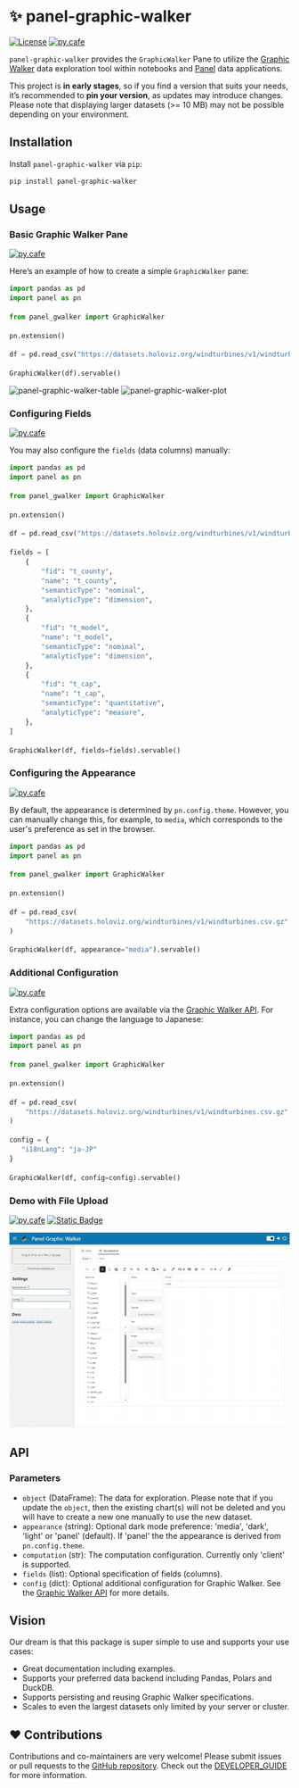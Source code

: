 # ✨ panel-graphic-walker

[![License](https://img.shields.io/badge/License-MIT%202.0-blue.svg)](https://opensource.org/licenses/MIT)
[![py.cafe](https://py.cafe/badge.svg)](https://py.cafe/snippet/panel/v1#c=H4sIAB5hHGcAA42ST2_iMBDFvwryBSoFQ8JCIFIvu1rtnvewPZQKGTwQa4Pt2kNoivjuO86fUqRWVMkh8zx-b_xzTmxjJLCMqb01DntWaCl8j14rl_oiQlFreqm3zuwbZbU7iuIfuF7b9ssJm6vNQy0uqdVqDi8I2iujB3dBkdvePTlzB0KurHDPB8BBP0e0PhuNpEDhAT3PTWFK9cqN242OSks8uLXS4EdlfFXzYNGvna_CB3Ib9bx6VXq32tP57vseHeAmX60N5v077sGVYl1AMxWLmIPng3KwB42eaGyFx3a8JR2lPm77QXjepOGuSR02IIJOXljZQLTuoFJY-1fBkWVbUXiIGEiFP3VIZxm6Aym2wtzosKUyUkkYlmOezHhMmwtRmQOy7MRKcIEjyxKa1hj8Y8jy1IU5qiK2yVUhHVDT49sKijUxpcWjkpizLJ6OI7ZX-qEpJ031G9Qup5xQKhkIqAK-kyuR-mE0CsLtPkkIrcN100stVgRfxs5P5-iDKdqg2ZzPJkk6TtP0W7qYLyafTn-xJJLcVuza9rL8_g45vuD1BA2hLj6exHwyS5NFkiTTZByP5zfo3SbWErhFqwP1MZ68my-dfiUTwZEsiluhXV9IDc85qm-NfvXHp_N_IeI7ygQEAAA)

`panel-graphic-walker` provides the `GraphicWalker` Pane to utilize the [Graphic Walker](https://github.com/Kanaries/graphic-walker) data exploration tool within notebooks and [Panel](https://panel.holoviz.org/) data applications.

This project is **in early stages**, so if you find a version that suits your needs, it’s recommended to **pin your version**, as updates may introduce changes. Please note that displaying larger datasets (>= 10 MB) may not be possible depending on your environment.

## Installation

Install `panel-graphic-walker` via `pip`:

```bash
pip install panel-graphic-walker
```

## Usage

### Basic Graphic Walker Pane

[![py.cafe](https://py.cafe/badge.svg)](https://py.cafe/snippet/panel/v1#c=H4sIAB5hHGcAA42ST2_iMBDFvwryBSoFQ8JCIFIvu1rtnvewPZQKGTwQa4Pt2kNoivjuO86fUqRWVMkh8zx-b_xzTmxjJLCMqb01DntWaCl8j14rl_oiQlFreqm3zuwbZbU7iuIfuF7b9ssJm6vNQy0uqdVqDi8I2iujB3dBkdvePTlzB0KurHDPB8BBP0e0PhuNpEDhAT3PTWFK9cqN242OSks8uLXS4EdlfFXzYNGvna_CB3Ib9bx6VXq32tP57vseHeAmX60N5v077sGVYl1AMxWLmIPng3KwB42eaGyFx3a8JR2lPm77QXjepOGuSR02IIJOXljZQLTuoFJY-1fBkWVbUXiIGEiFP3VIZxm6Aym2wtzosKUyUkkYlmOezHhMmwtRmQOy7MRKcIEjyxKa1hj8Y8jy1IU5qiK2yVUhHVDT49sKijUxpcWjkpizLJ6OI7ZX-qEpJ031G9Qup5xQKhkIqAK-kyuR-mE0CsLtPkkIrcN100stVgRfxs5P5-iDKdqg2ZzPJkk6TtP0W7qYLyafTn-xJJLcVuza9rL8_g45vuD1BA2hLj6exHwyS5NFkiTTZByP5zfo3SbWErhFqwP1MZ68my-dfiUTwZEsiluhXV9IDc85qm-NfvXHp_N_IeI7ygQEAAA)

Here’s an example of how to create a simple `GraphicWalker` pane:

```python
import pandas as pd
import panel as pn

from panel_gwalker import GraphicWalker

pn.extension()

df = pd.read_csv("https://datasets.holoviz.org/windturbines/v1/windturbines.csv.gz", nrows=10000)

GraphicWalker(df).servable()
```

![panel-graphic-walker-table](https://github.com/philippjfr/panel-graphic-walker/blob/main/static/panel-graphic-walker_table.png?raw=true)
![panel-graphic-walker-plot](https://github.com/philippjfr/panel-graphic-walker/blob/main/static/panel-graphic-walker_plot.png?raw=true)

### Configuring Fields

[![py.cafe](https://py.cafe/badge.svg)](https://py.cafe/snippet/panel/v1#c=H4sIAHraHGcAA71TXW-bMBT9K8hPrUQcIGtokbKHTdP2PE3rQ6kqB5tgDWzXvpDSKP9915A0Tb-yp0Ek43uP7zk5vndDCs0FyYhsjLYQGKY4cwH-DM_VISjqIaZyfEurmzF2t1qz-o-wwQ743TJTyeJ6CHqoUVQ8gFBOanV27iO8DBZYm1rB-F3hurOcVADGZdMpZ8CcAEcrXetOPlJtV9O1VBxau5RKuGkXH-0pnqerx5yEgbJ67RZxhM9AU0pRc4dUN7kK8NmMi39yUkqekww_4K7QrYIeKzzPK9aIDwFONEyBLH71ZgdUupGK1S9wDEP9EY7LZnTjCbndre8pbPB-XtZ9LvCt_P_UVzDzkX2vsq-13bc-AAxkh5ETAhvBXGsPOC_v1t_4Ue-d8TIMxh5YjMs5dcJ2bFmLsQ9JSKy4b6UV-IfB4QSUzIFh9r4VkGPzDg2--8CReApNViPRZGz9z4uIJjTyaSwJqBNLDUDcMmN-S7EmWclqJ0IiuIRvyosgGdgWI6aHSit_pNdccjHpsNycxni4Zr1ugWQb0gnrr4RkCYrWGn5qLLnZk2HnI7qoZM2tQNDNUwbYEucJk2vJoSJZfBGFBPvgetzOxt0PIVcV8vit5N4IWYsvfp6E_aoVMBw1-w6Dh06WIxYhhvm6hGxvt-EbKnZE80s6nyVplKbpp_Tq8mr2rvpDSXSSmp4clz2kn18lhQc4VjA6tKePZzGdzdPkKkmSiySKo8sT7p12bOfAKbf2Rr1tT7XXl178CycIO4z0KdI9zrP6dxsOt4Ydf3O7_QvsHT_k_wUAAA)

You may also configure the `fields` (data columns) manually:

```python
import pandas as pd
import panel as pn

from panel_gwalker import GraphicWalker

pn.extension()

df = pd.read_csv("https://datasets.holoviz.org/windturbines/v1/windturbines.csv.gz", nrows=10000)

fields = [
    {
        "fid": "t_county",
        "name": "t_county",
        "semanticType": "nominal",
        "analyticType": "dimension",
    },
    {
        "fid": "t_model",
        "name": "t_model",
        "semanticType": "nominal",
        "analyticType": "dimension",
    },
    {
        "fid": "t_cap",
        "name": "t_cap",
        "semanticType": "quantitative",
        "analyticType": "measure",
    },
]

GraphicWalker(df, fields=fields).servable()
```

### Configuring the Appearance

[![py.cafe](https://py.cafe/badge.svg)](https://py.cafe/snippet/panel/v1#c=H4sIAMfaHGcAA42SQY_aMBCF_0rkEysFk4RCIBI9tKracw_dw2a1MnggVoPttYewLOK_d5yQpUi7YpMcMuOXec-fc2QrI4EVTG2tcRhZoaXwET1WlvrShLrt6ZLutTPbrve02Yv6L7joLPzphK3U6r5tBqnVHF4QtFdGD-5CR66jBc3mDoR8WvlmUOqIrpJViNYXo5EUKDyg55WpTaNeuXGb0V5piTu3VBr8qEmvak5T-Oa1ZHGkndn7RZrQVerW7irRQK7jSFgLwgm9gkXJtiCVKNkd9-AasayhC8li5uB5pxxsQaMnPGvh0Qr3vAMsaWft7s8vxOutNdx0fsOOy9dFwjOehGUaiQcbSLdCKinIHwV7VqxF7SFmFAV_6BCCFeh21LEHrIwOnxyMVBKGDY2b8pQ-rsXB7JAVR9aAC3RZkVFoY_C3oZHH3oyAkHpVqVo6INHD2wqKJWGmxb2SWLEinSQx2yp935XjrvoFalORTyiVDCBUDd8CZnDfjUZBJ-A-cAjS4bLTksSKMJex0-MpfifF2Wg649Nxlid5nn_J57P5-MP0l5FEktsDux57Wf7_KDm-4HWCjlBvn45TPp7m2TzLskmWpMnsBr3bxM4EbtHqQb2Pp-rz5ZPPeCI4aov6lmmvC67hPsXtqdEf__B4-gduo4LZHAQAAA)

By default, the appearance is determined by `pn.config.theme`. However, you can manually change this, for example, to `media`, which corresponds to the user's preference as set in the browser.

```python
import pandas as pd
import panel as pn

from panel_gwalker import GraphicWalker

pn.extension()

df = pd.read_csv(
    "https://datasets.holoviz.org/windturbines/v1/windturbines.csv.gz", nrows=10000
)

GraphicWalker(df, appearance="media").servable()
```

### Additional Configuration

[![py.cafe](https://py.cafe/badge.svg)](https://py.cafe/snippet/panel/v1#c=H4sIAOfaHGcAA41SUW_aMBD-K5GfqBRMEgaBSOxh07Rp2sO0h_WhriqDL4m3YLu2CaWI_75zAmVIragdKbm7z993_i57stICSEHk2mjrI8OV4C7CxwimzkloupxiuEur133uodry5i_Y6Aj8armp5eq2SwaoURSePCgntRrchIwoowVyUwtcPKxcO2AqwsVI7b1xxWgkuOcOvKO1bnQrn6m21WgrlfAbu5QK3KhNL2KKLLR6ZiSOlNVbt0gTXEx1ciutSlmh5L7TYUSmM_WDq4qRAqM_fPj9JyNMHQL4ov2BKOOoP77oXzfUgW35soH-KiQmFh430sIalHdoYsmdN9w-bsAzvH_n0fEDXX1JDateaNi793GR0IwmoYyUfmfCPDoghtyY3xK2pCh54yAmIKT_okITpPB2gxmz87VW4chOCylg2CLdlKZ4uOE7vfGk2JMWbJgBKTJsWmv_SyPl_iSGtiF6VctGWEDQ3UvF8yUOA4tbKXxNinSSxGQt1W0fjvvoG8iqRp0QShGMkA18CsMA-1krz3FO9g2FAB0ueyxCDA-8hBzuD_ErXRyFpjM6HWd5kuf5h3w-m4_f7P5MiU5SsyOXtOfy_6Ok_slfdtA7dJJPxykdT_NsnmXZJEvSZHbFveuOHR245tbJqNftqU_95ZP3aHqwmObNNdETLqiGfYi7qeEff3d_-Ad2-7s-QgQAAA)

Extra configuration options are available via the [Graphic Walker API](https://github.com/Kanaries/graphic-walker#api). For instance, you can change the language to Japanese:

```python
import pandas as pd
import panel as pn

from panel_gwalker import GraphicWalker

pn.extension()

df = pd.read_csv(
    "https://datasets.holoviz.org/windturbines/v1/windturbines.csv.gz", nrows=10000
)

config = {
   "i18nLang": "ja-JP"
}

GraphicWalker(df, config=config).servable()
```

### Demo with File Upload

[![py.cafe](https://py.cafe/badge.svg)](https://py.cafe/snippet/panel/v1#c=H4sIACbbHGcAA41Vf1PbOBD9Kh71H2cmOAlNCs2Mb46WH70pLQztHX_EjEexlETFllxZCQkM3_3e2kpIenDUEIi1q92nt29XDywzQrIhU0VprAtKrgWvAvyWItFPizKv13SCn4k1RbOWTu94fitt4B3PLC9nKruuF72jMmvrN2eVnv51QTFKHcmlk7pSRocJm6hcCmvKEttYO6jUPTzTAtDihFXOSpfN0jsl3CxhLdp_efT15Dw9u07_vjoP4iBhM-fKatjpTJWbzcdRZooOoOSqLH9MbKdGuzdt4O01oBOWaAQ4vzi72IlwyzW3SlaRlq6TasDsVI47lXUKKRTf2PdyMzVRl7-X426_F5V66iP-D6TPfm_nv1AS_SdIyXg2k4kWchJMpUsFdzxsDRMd4AELc6tRmMhKLtKsWoSNgZ6ndLSnkq6KZiY3C3UfGTvt3CktsHusNJIvejvvESJF03siXltzV8W9Lp4mdE32Go1c8qLMZSrMnc4NFxtkYoIDA9cxUp9aXsjwIYGw5trZVcKGwShhx1IX3N5SkoSdSVtwDdMNvZWmnOcg2Ojad5AiO33awWH9nz43j0BCqSAY5FpLKfSrYhI5UzMCezvA4eQyPuV5JZ-2RZWUt2HXL3gysU4n9DKOdxUcPpXgJU2OjZckGHewV0SEjj6afF7oEN9IedEXnJxIg9LfvAm-eVfiApxMlY7DbnvQQpIGBzaBxIijHfBFZ_IXQ2b0RE2RlNomnZdUiyYvWgSYq-gUhuOmn0KeZbJ0UqTk7ValrGLUw5GuQVhdg2KeO4XKNpQRqmXtneLQdNrBlw91W7pVjt2o7dhYQbIdony9chlgZsykCMY5z3yJG489y4Wa46Tk2C-XCXtsBzOppjMXHw7WJ1jr6ZkzrJWW8TwfI3j8nA7bAYXR0B2weiOJ2s8K6ishS6lFFW4xRqSihPF3OyeVkMhhQbll2rAdLngOk9e4mgT1u3-lhzgEZhoRoXLrDVH9twpbLS-17Q7ZdO5GwRRk2xN5tHGkaFmUbrWVjh6vAzP-ITMXiwmdr56mDt5oIhmd8sqdq8p99wt-RtCwiv24azdLTjmUPGGX9Xj3yg_88GbeqVJCjrmNRzvM7ZQNwvCKhqFW-LHJqgTAEj3amrx-2N2EfnhfHV1-Sq-Pzj-fXNHMhPxHNQgP4SbcTDSEi3bG8u74bJGIG7gFRzeNfKKttTTnKzN38VejJZZbGAZ2wce5pAnC2szKn3NlZSG1q3AbTkAieu3nXLoEF1l9CP8FUt8s_XKj_BF3o_2oS2aEpFZDqNoRr-jmf5S8Y8NJ3WMMd4k70QSBDR0k2Gblys2Mpi0rI0D73gLh3kU9bG7Qs-EDW0hLdyYb7gO0Me7KIOTDOhnGN7wzXHzCSjiNNhbHx6gSjPUtyoa9QbfNCqWvm9e3zdunujWbVyWICBT6A10K0n402oFJaV_IQK5748YXLiWnuIw93jy2n0HhEx2-jQ7eDvoHh73uoD_o7b9_Ef1TSDAZlStMkufN26WM3NLtImgYWqfv9d6B4v5gv3f4vj_oHx70XmHvdcY8A6-xtSbqeXqaEQl8B4PfyYnZg2Wev5Z07UdZ6eexXVcNih_dPP4LUjyTtAsKAAA) [![Static Badge](https://img.shields.io/badge/source-code-blue)](examples/app_demo.py)

![Panel Graphic Walker Advanced Example](static/panel-graphic-walker-advanced.gif)

## API

### Parameters

- `object` (DataFrame): The data for exploration. Please note that if you update the `object`, then the existing chart(s) will not be deleted and you will have to create a new one manually to use the new dataset.
- `appearance` (string): Optional dark mode preference: 'media', 'dark', 'light' or 'panel' (default). If 'panel' the the appearance is derived from `pn.config.theme`.
- `computation` (str): The computation configuration. Currently only 'client' is supported.
- `fields` (list): Optional specification of fields (columns).
- `config` (dict): Optional additional configuration for Graphic Walker. See the [Graphic Walker API](https://github.com/Kanaries/graphic-walker#api) for more details.

## Vision

Our dream is that this package is super simple to use and supports your use cases:

- Great documentation including examples.
- Supports your preferred data backend including Pandas, Polars and DuckDB.
- Supports persisting and reusing Graphic Walker specifications.
- Scales to even the largest datasets only limited by your server or cluster.


## ❤️ Contributions

Contributions and co-maintainers are very welcome! Please submit issues or pull requests to the [GitHub repository](https://github.com/philippjfr/panel-graphic-walker). Check out the [DEVELOPER_GUIDE](DEVELOPER_GUIDE.md) for more information.
